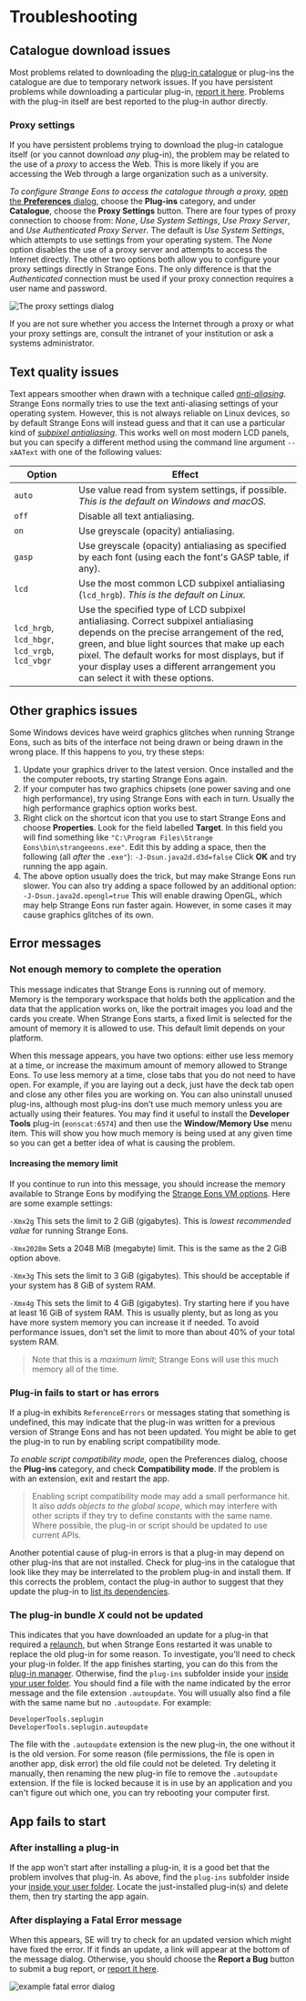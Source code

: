 # Troubleshooting

## Catalogue download issues

Most problems related to downloading the [plug-in catalogue](um-plugins-catalogue.md) or plug-ins the catalogue are due to temporary network issues. If you have persistent problems while downloading a particular plug-in, [report it here](https://cgjennings.ca/contact.html). Problems with the plug-in itself are best reported to the plug-in author directly.

### Proxy settings

If you have persistent problems trying to download the plug-in catalogue itself (or you cannot download *any* plug-in), the problem may be related to the use of a *proxy* to access the Web. This is more likely if you are accessing the Web through a large organization such as a university.

*To configure Strange Eons to access the catalogue through a proxy,* [open the **Preferences** dialog](um-ui=preferences.md), choose the **Plug-ins** category, and under **Catalogue**, choose the **Proxy Settings** button. There are four types of proxy connection to choose from: *None*, *Use System Settings*, *Use Proxy Server*, and *Use Authenticated Proxy Server*. The default is *Use System Settings*, which attempts to use settings from your operating system. The *None* option disables the use of a proxy server and attempts to access the Internet directly. The other two options both allow you to configure your proxy settings directly in Strange Eons. The only difference is that the *Authenticated* connection must be used if your proxy connection requires a user name and password.

![The proxy settings dialog](images/preferences-proxy.png)

If you are not sure whether you access the Internet through a proxy or what your proxy settings are, consult the intranet of your institution or ask a systems administrator.

## Text quality issues

Text appears smoother when drawn with a technique called [*anti-aliasing*](https://en.wikipedia.org/wiki/Spatial_anti-aliasing). Strange Eons normally tries to use the text anti-aliasing settings of your operating system. However, this is not always reliable on Linux devices, so by default Strange Eons will instead guess and that it can use a particular kind of [*subpixel antialiasing*](https://en.wikipedia.org/wiki/Subpixel_rendering). This works well on most modern LCD panels, but you can specify a different method using the command line argument `--xAAText` with one of the following values:

| Option                                         | Effect                                                       |
| ---------------------------------------------- | ------------------------------------------------------------ |
| `auto`                                         | Use value read from system settings, if possible. *This is the default on Windows and macOS.* |
| `off`                                          | Disable all text antialiasing.                               |
| `on`                                           | Use greyscale (opacity) antialiasing.                        |
| `gasp`                                         | Use greyscale (opacity) antialiasing as specified by each font (using each the font's GASP table, if any). |
| `lcd`                                          | Use the most common LCD subpixel antialiasing (`lcd_hrgb`). *This is the default on Linux.* |
| `lcd_hrgb`, `lcd_hbgr`, `lcd_vrgb`, `lcd_vbgr` | Use the specified type of LCD subpixel antialiasing. Correct subpixel antialiasing depends on the precise arrangement of the red, green, and blue light sources that make up each pixel. The default works for most displays, but if your display uses a different arrangement you can select it with these options. |

## Other graphics issues

Some Windows devices have weird graphics glitches when running Strange Eons, such as bits of the interface not being drawn or being drawn in the wrong place. If this happens to you, try these steps:

1. Update your graphics driver to the latest version. Once installed and the the computer reboots, try starting Strange Eons again.
2. If your computer has two graphics chipsets (one power saving and one high performance), try using Strange Eons with each in turn. Usually the high performance graphics option works best.
3. Right click on the shortcut icon that you use to start Strange Eons and choose **Properties**. Look for the field labelled **Target**. In this field you will find something like `"C:\Program Files\Strange Eons\bin\strangeeons.exe"`. Edit this by adding a space, then the following (all *after* the `.exe"`):
   `-J-Dsun.java2d.d3d=false`
   Click **OK** and try running the app again.
4. The above option usually does the trick, but may make Strange Eons run slower. You can also try adding a space followed by an additional option:
   `-J-Dsun.java2d.opengl=true`
   This will enable drawing OpenGL, which may help Strange Eons run faster again. However, in some cases it may cause graphics glitches of its own.

## Error messages

### Not enough memory to complete the operation

This message indicates that Strange Eons is running out of memory. Memory is the temporary workspace that holds both the application and the data that the application works on, like the portrait images you load and the cards you create. When Strange Eons starts, a fixed limit is selected for the amount of memory it is allowed to use. This default limit depends on your platform.

When this message appears, you have two options: either use less memory at a time, or increase the maximum amount of memory allowed to Strange Eons. To use less memory at a time, close tabs that you do not need to have open. For example, if you are laying out a deck, just have the deck tab open and close any other files you are working on. You can also uninstall unused plug-ins, although most plug-ins don’t use much memory unless you are actually using their features. You may find it useful to install the **Developer Tools** plug-in (`eonscat:6574`) and then use the **Window/Memory Use** menu item. This will show you how much memory is being used at any given time so you can get a better idea of what is causing the problem.

#### Increasing the memory limit

If you continue to run into this message, you should increase the memory available to Strange Eons by modifying the [Strange Eons VM options](um-install-command-line-options.md). Here are some example settings:

`-Xmx2g`
This sets the limit to 2&nbsp;GiB (gigabytes). This is *lowest recommended value* for running Strange Eons.

`-Xmx2028m`
Sets a 2048&nbsp;MiB (megabyte) limit. This is the same as the 2&nbsp;GiB option above.

`-Xmx3g`
This sets the limit to 3&nbsp;GiB (gigabytes). This should be acceptable if your system has 8&nbsp;GiB of system RAM.

`-Xmx4g`
This sets the limit to 4&nbsp;GiB (gigabytes). Try starting here if you have at least 16&nbsp;GiB of system RAM. This is usually plenty, but as long as you have more system memory you can increase it if needed. To avoid performance issues, don’t set the limit to more than about 40% of your total system RAM.

> Note that this is a *maximum limit*; Strange Eons will use this much memory all of the time. 

### Plug-in fails to start or has errors

If a plug-in exhibits `ReferenceErrors` or messages stating that something is undefined, this may indicate that the plug-in was written for a previous version of Strange Eons and has not been updated. You might be able to get the plug-in to run by enabling script compatibility mode.

*To enable script compatibility mode,* open the Preferences dialog, choose the **Plug-ins** category, and check **Compatibility mode**. If the problem is with an extension, exit and restart the app.

> Enabling script compatibility mode may add a small performance hit. It also *adds objects to the global scope*, which may interfere with other scripts if they try to define constants with the same name. Where possible, the plug-in or script should be updated to use current APIs.

Another potential cause of plug-in errors is that a plug-in may depend on other plug-ins that are not installed. Check for plug-ins in the catalogue that look like they may be interrelated to the problem plug-in and install them. If this corrects the problem, contact the plug-in author to suggest that they update the plug-in to [list its dependencies](dm-eons-plugin.html#requires).

### The plug-in bundle *X* could not be updated

This indicates that you have downloaded an update for a plug-in that required a [relaunch](um-plugins-relaunching.md), but when Strange Eons restarted it was unable to replace the old plug-in for some reason. To investigate, you'll need to check your plug-in folder. If the app finishes starting, you can do this from the [plug-in manager](um-plugins-manager.md). Otherwise, find the `plug-ins` subfolder inside your [inside your user folder](um-install-user-folder.md). You should find a file with the name indicated by the error message and the file extension `.autoupdate`. You will usually also find a file with the same name but no `.autoupdate`. For example:

```
DeveloperTools.seplugin 
DeveloperTools.seplugin.autoupdate
```

The file with the `.autoupdate` extension is the new plug-in, the one without it is the old version. For some reason (file permissions, the file is open in another app, disk error) the old file could not be deleted. Try deleting it manually, then renaming the new plug-in file to remove the `.autoupdate` extension. If the file is locked because it is in use by an application and you can't figure out which one, you can try rebooting your computer first.

## App fails to start

### After installing a plug-in

If the app won't start after installing a plug-in, it is a good bet that the problem involves that plug-in. As above, find the `plug-ins` subfolder inside your [inside your user folder](um-install-user-folder.md). Locate the just-installed plug-in(s) and delete them, then try starting the app again.

### After displaying a Fatal Error message

When this appears, SE will try to check for an updated version which might have fixed the error. If it finds an update, a link will appear at the bottom of the message dialog. Otherwise, you should choose the **Report a Bug**  button to submit a bug report, or [report it here](https://cgjennings.ca/contact.html).

![example fatal error dialog](images/fatal-error.png)